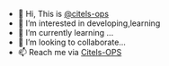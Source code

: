 - 👋 Hi, This is [@citels-ops](https://github.com/citels-ops)
- 👀 I’m interested in developing,learning
- 🌱 I’m currently learning ...
- 💞️ I’m looking to collaborate...
- 📫 Reach me via [Citels-OPS](https://t.me/citels)

<!---
citels-ops/citels-ops is a ✨ special ✨ repository because its `README.md` (this file) appears on your GitHub profile.
You can click the Preview link to take a look at your changes.
--->
